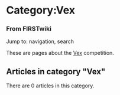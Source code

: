 # Category:Vex

### From FIRSTwiki

Jump to: navigation, search

These are pages about the [Vex](/index.php/Vex "Vex" ) competition.

  

## Articles in category "Vex"

There are 0 articles in this category.

